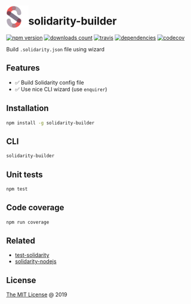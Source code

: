<a href='https://infinitered.github.io/solidarity/'><img src='https://github.com/infinitered/solidarity/raw/master/_art/plugin.jpg' align='left' height="60"/></a>

# solidarity-builder

[![npm version](https://badge.fury.io/js/solidarity-builder.svg)](https://badge.fury.io/js/solidarity-builder)
[![downloads count](https://img.shields.io/npm/dt/solidarity-builder.svg)](https://www.npmjs.com/~piecioshka)
[![travis](https://img.shields.io/travis/piecioshka/solidarity-builder.svg)](https://travis-ci.org/piecioshka/solidarity-builder)
[![dependencies](https://david-dm.org/piecioshka/solidarity-builder.svg)](https://github.com/piecioshka/solidarity-builder)
[![codecov](https://codecov.io/gh/piecioshka/solidarity-builder/branch/master/graph/badge.svg)](https://codecov.io/gh/piecioshka/solidarity-builder)

Build `.solidarity.json` file using wizard

## Features

* :white_check_mark: Build Solidarity config file
* :white_check_mark: Use nice CLI wizard (use `enquirer`)

## Installation

```bash
npm install -g solidarity-builder
```

## CLI

```bash
solidarity-builder
```

## Unit tests

```bash
npm test
```

## Code coverage

```bash
npm run coverage
```

## Related

* [test-solidarity](https://github.com/piecioshka/test-solidarity)
* [solidarity-nodejs](https://github.com/piecioshka/solidarity-nodejs)

## License

[The MIT License](http://piecioshka.mit-license.org) @ 2019
